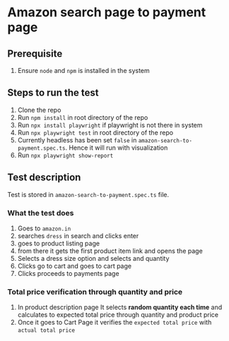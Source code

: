 # Amazon search page to payment page

## Prerequisite
1. Ensure `node` and `npm` is installed in the system

## Steps to run the test 

1. Clone the repo
2. Run `npm install` in root directory of the repo
3. Run `npx install playwright` if playwright is not there in system
4. Run `npx playwright test` in root directory of the repo
5. Currently headless has been set `false` in `amazon-search-to-payment.spec.ts`. Hence it will run with visualization
6. Run `npx playwright show-report`

## Test description

Test is stored in `amazon-search-to-payment.spec.ts` file.

### What the test does

1. Goes to `amazon.in`
2. searches `dress` in search and clicks enter
3. goes to product listing page
4. from there it gets the first product item link and opens the page 
5. Selects a dress size option and selects and quantity
6. Clicks go to cart and goes to cart page 
7. Clicks proceeds to payments page

### Total price verification through quantity and price

1. In product description page It selects **random quantity each time** and calculates to expected total price through quantity and product price
2. Once it goes to Cart Page it verifies the `expected total price` with `actual total price`